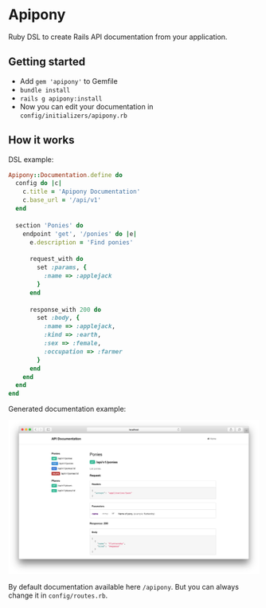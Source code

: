 # Apipony

Ruby DSL to create Rails API documentation from your application.

## Getting started

* Add `gem 'apipony'` to Gemfile
* `bundle install`
* `rails g apipony:install`
* Now you can edit your documentation in `config/initializers/apipony.rb`

## How it works

DSL example:

```ruby
Apipony::Documentation.define do
  config do |c|
    c.title = 'Apipony Documentation'
    c.base_url = '/api/v1'
  end

  section 'Ponies' do
    endpoint 'get', '/ponies' do |e|
      e.description = 'Find ponies'

      request_with do
        set :params, {
          :name => :applejack
        }
      end

      response_with 200 do
        set :body, {
          :name => :applejack,
          :kind => :earth,
          :sex => :female,
          :occupation => :farmer
        }
      end
    end
  end
end
```

Generated documentation example:

![Example](https://raw.githubusercontent.com/droptheplot/apipony/master/preview.png)

By default documentation available here `/apipony`. But you can always change it in `config/routes.rb`.
